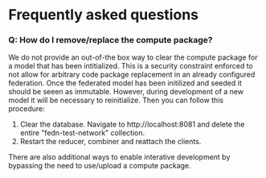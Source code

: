# Frequently asked questions

### Q: How do I remove/replace the compute package?

We do not provide an out-of-the box way to clear the compute package for a model that has been intitialized. 
This is a security constraint enforced to not allow for arbitrary code package replacement in an already configured federation. 
Once the federated model has been initilized and seeded it should be seeen as immutable. However, during development of a new model
it will be necessary to reinitialize. Then you can follow this procedure: 

  1. Clear the database. Navigate to http://localhost:8081 and delete the entire "fedn-test-network" collection. 
  2. Restart the reducer, combiner and reattach the clients. 

There are also additional ways to enable interative development by bypassing the need to use/upload a compute package.  
